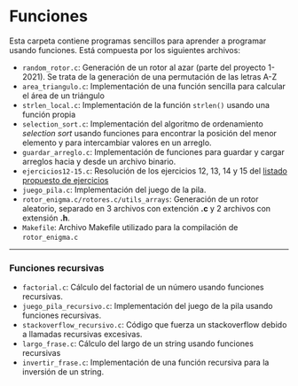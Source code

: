 # Funciones

Esta carpeta contiene programas sencillos para aprender a programar usando
funciones. Está compuesta por los siguientes
archivos:

 - `random_rotor.c`: Generación de un rotor al azar (parte del proyecto
    1-2021). Se trata de la generación de una permutación de las letras A-Z
 - `area_triangulo.c`: Implementación de una función sencilla para calcular el
    área de un triángulo
 - `strlen_local.c`: Implementación de la función `strlen()` usando una función propia
 - `selection_sort.c`: Implementación del algoritmo de ordenamiento *selection
    sort* usando funciones para  encontrar la posición del menor elemento y para
    intercambiar valores en un arreglo.
 - `guardar_arreglo.c`: Implementación de funciones para guardar y cargar
    arreglos hacia y desde un archivo binario.
 - `ejercicios12-15.c`: Resolución de los ejercicios 12, 13, 14 y 15 del
    [listado propuesto de ejercicios](./../Ejercicios/)
 - `juego_pila.c`: Implementación del juego de la pila.
 - `rotor_enigma.c/rotores.c/utils_arrays`: Generación de un rotor aleatorio,
    separado en 3 archivos con extención **.c** y 2 archivos con extensión
    **.h**.
 - `Makefile`: Archivo Makefile utilizado para la compilación de `rotor_enigma.c`
---

### Funciones recursivas
 - `factorial.c`: Cálculo del factorial de un número usando funciones recursivas.
 - `juego_pila_recursivo.c`: Implementación del juego de la pila usando
    funciones recursivas.
 - `stackoverflow_recursivo.c`: Código que fuerza un stackoverflow debido a
    llamadas recursivas excesivas.
 - `largo_frase.c`: Cálculo del largo de un string usando funciones recursivas
 - `invertir_frase.c`: Implementación de una función recursiva para la inversión
    de un string.
